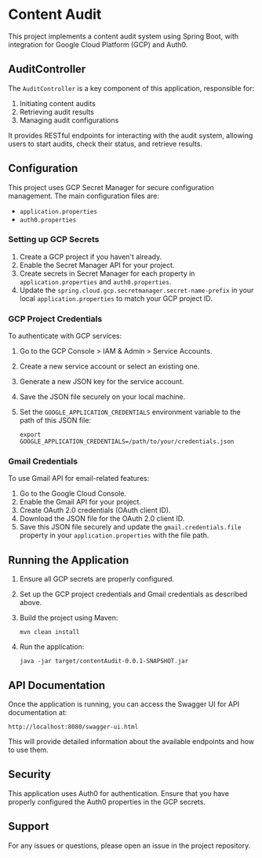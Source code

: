 # Content Audit

This project implements a content audit system using Spring Boot, with integration for Google Cloud Platform (GCP) and Auth0.

## AuditController

The `AuditController` is a key component of this application, responsible for:

1. Initiating content audits
2. Retrieving audit results
3. Managing audit configurations

It provides RESTful endpoints for interacting with the audit system, allowing users to start audits, check their status, and retrieve results.

## Configuration

This project uses GCP Secret Manager for secure configuration management. The main configuration files are:

- `application.properties`
- `auth0.properties`

### Setting up GCP Secrets

1. Create a GCP project if you haven't already.
2. Enable the Secret Manager API for your project.
3. Create secrets in Secret Manager for each property in `application.properties` and `auth0.properties`.
4. Update the `spring.cloud.gcp.secretmanager.secret-name-prefix` in your local `application.properties` to match your GCP project ID.

### GCP Project Credentials

To authenticate with GCP services:

1. Go to the GCP Console > IAM & Admin > Service Accounts.
2. Create a new service account or select an existing one.
3. Generate a new JSON key for the service account.
4. Save the JSON file securely on your local machine.
5. Set the `GOOGLE_APPLICATION_CREDENTIALS` environment variable to the path of this JSON file:

   ```
   export GOOGLE_APPLICATION_CREDENTIALS=/path/to/your/credentials.json
   ```

### Gmail Credentials

To use Gmail API for email-related features:

1. Go to the Google Cloud Console.
2. Enable the Gmail API for your project.
3. Create OAuth 2.0 credentials (OAuth client ID).
4. Download the JSON file for the OAuth 2.0 client ID.
5. Save this JSON file securely and update the `gmail.credentials.file` property in your `application.properties` with the file path.

## Running the Application

1. Ensure all GCP secrets are properly configured.
2. Set up the GCP project credentials and Gmail credentials as described above.
3. Build the project using Maven:

   ```
   mvn clean install
   ```

4. Run the application:

   ```
   java -jar target/contentAudit-0.0.1-SNAPSHOT.jar
   ```

## API Documentation

Once the application is running, you can access the Swagger UI for API documentation at:

```
http://localhost:8080/swagger-ui.html
```

This will provide detailed information about the available endpoints and how to use them.

## Security

This application uses Auth0 for authentication. Ensure that you have properly configured the Auth0 properties in the GCP secrets.

## Support

For any issues or questions, please open an issue in the project repository.
